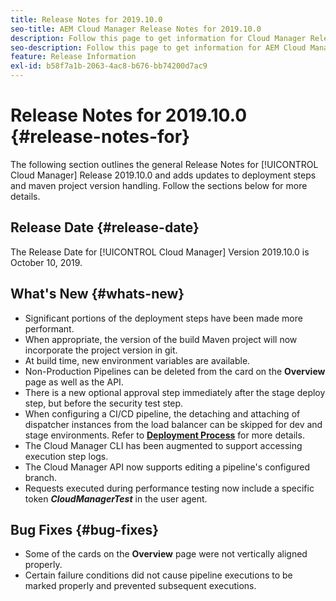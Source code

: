 ```yaml
---
title: Release Notes for 2019.10.0
seo-title: AEM Cloud Manager Release Notes for 2019.10.0
description: Follow this page to get information for Cloud Manager Release 2019.10.0.
seo-description: Follow this page to get information for AEM Cloud Manager Release 2019.10.0.
feature: Release Information
exl-id: b58f7a1b-2063-4ac8-b676-bb74200d7ac9
---
```

# Release Notes for 2019.10.0 {#release-notes-for}

The following section outlines the general Release Notes for [!UICONTROL Cloud Manager] Release 2019.10.0 and adds updates to deployment steps and maven project version handling.
Follow the sections below for more details.

## Release Date {#release-date}

The Release Date for [!UICONTROL Cloud Manager] Version 2019.10.0 is October 10, 2019.

## What's New {#whats-new}

* Significant portions of the deployment steps have been made more performant.
* When appropriate, the version of the build Maven project will now incorporate the project version in git.
* At build time, new environment variables are available.
* Non-Production Pipelines can be deleted from the card on the **Overview** page as well as the API.
* There is a new optional approval step immediately after the stage deploy step, but before the security test step.
* When configuring a CI/CD pipeline, the detaching and attaching of dispatcher instances from the load balancer can be skipped for dev and stage environments. 
  Refer to **[Deployment Process](/help/using/code-deployment.md)** for more details.
* The Cloud Manager CLI has been augmented to support accessing execution step logs.
* The Cloud Manager API now supports editing a pipeline's configured branch.
* Requests executed during performance testing now include a specific token ***CloudManagerTest*** in the user agent.

## Bug Fixes {#bug-fixes}

* Some of the cards on the **Overview** page were not vertically aligned properly.
* Certain failure conditions did not cause pipeline executions to be marked properly and prevented subsequent executions.
